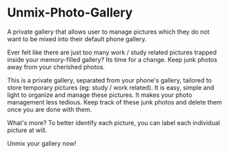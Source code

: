 # Unmix-Photo-Gallery
A private gallery that allows user to manage pictures which they do not want to be mixed into their default phone gallery.

Ever felt like there are just too many work / study related pictures trapped inside your memory-filled gallery? Its time for a change. Keep junk photos away from your cherished photos.

This is a private gallery, separated from your phone's gallery, tailored to store temporary pictures (eg: study / work related). It is easy, simple and light to organize and manage these pictures. It makes your photo management less tedious. Keep track of these junk photos and delete them once you are done with them.

What's more?
To better identify each picture, you can label each individual picture at will.

Unmix your gallery now!
